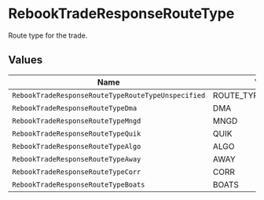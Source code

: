 # RebookTradeResponseRouteType

Route type for the trade.


## Values

| Name                                               | Value                                              |
| -------------------------------------------------- | -------------------------------------------------- |
| `RebookTradeResponseRouteTypeRouteTypeUnspecified` | ROUTE_TYPE_UNSPECIFIED                             |
| `RebookTradeResponseRouteTypeDma`                  | DMA                                                |
| `RebookTradeResponseRouteTypeMngd`                 | MNGD                                               |
| `RebookTradeResponseRouteTypeQuik`                 | QUIK                                               |
| `RebookTradeResponseRouteTypeAlgo`                 | ALGO                                               |
| `RebookTradeResponseRouteTypeAway`                 | AWAY                                               |
| `RebookTradeResponseRouteTypeCorr`                 | CORR                                               |
| `RebookTradeResponseRouteTypeBoats`                | BOATS                                              |